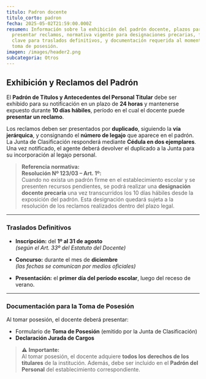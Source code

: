 ```yaml
---
titulo: Padron docente
titulo_corto: padron
fecha: 2025-05-02T21:59:00.000Z
resumen: Información sobre la exhibición del padrón docente, plazos para
  presentar reclamos, normativa vigente para designaciones precarias, fechas
  clave para traslados definitivos, y documentación requerida al momento de la
  toma de posesión.
imagen: /images/header2.png
subcategoria: Otros
---
```

## Exhibición y Reclamos del Padrón

El **Padrón de Títulos y Antecedentes del Personal Titular** debe ser exhibido para su notificación en un plazo de **24 horas** y mantenerse expuesto durante **10 días hábiles**, período en el cual el docente puede **presentar un reclamo**.

Los reclamos deben ser presentados por **duplicado**, siguiendo la **vía jerárquica**, y consignando el **número de legajo** que aparece en el padrón. La Junta de Clasificación responderá mediante **Cédula en dos ejemplares**. Una vez notificado, el agente deberá devolver el duplicado a la Junta para su incorporación al legajo personal.

> **Referencia normativa:**  
> **Resolución Nº 123/03 – Art. 1º:**  
> Cuando no exista un padrón firme en el establecimiento escolar y se presenten recursos pendientes, se podrá realizar una **designación docente precaria** una vez transcurridos los 10 días hábiles desde la exposición del padrón. Esta designación quedará sujeta a la resolución de los reclamos realizados dentro del plazo legal.

---

### Traslados Definitivos

- **Inscripción:** del **1º al 31 de agosto**  
  _(según el Art. 33º del Estatuto del Docente)_

- **Concurso:** durante el mes de **diciembre**  
  _(las fechas se comunican por medios oficiales)_

- **Presentación:** el **primer día del período escolar**, luego del receso de verano.

---

### Documentación para la Toma de Posesión

Al tomar posesión, el docente deberá presentar:

- Formulario de **Toma de Posesión** (emitido por la Junta de Clasificación)
- **Declaración Jurada de Cargos**

> ⚠️ **Importante:**  
> Al tomar posesión, el docente adquiere **todos los derechos de los titulares** de la institución. Además, debe ser incluido en el **Padrón del Personal** del establecimiento correspondiente.
